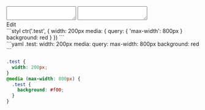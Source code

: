 <div data-size="200" class="code-cont" data-example="basic">
    <div class="code">
        <div class="code-wrap">
            <textarea id="stylus"></textarea>
            <textarea id="css"></textarea>
            <div class="edit-code">
                <span>Edit</span>
            </div>
        </div>
    </div>
</div>


<div data-size="200" data-examples="stylus"></div>
```styl
ctr('.test', {
  width: 200px
  media: {
    query: {
      'max-width': 800px
    }
    background: red
  }
})
```

<div data-size="200" data-examples="yaml"></div>
```yaml
.test:
  width: 200px
  media:
    query:
      max-width: 800px
    background: red
```

```css
.test {
  width: 200px;
}
@media (max-width: 800px) {
  .test {
    background: #f00;
  }
}
```
<div class="cf"></div>
